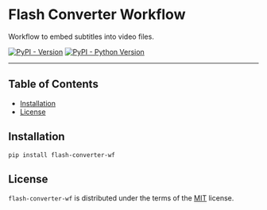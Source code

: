 # Flash Converter Workflow

Workflow to embed subtitles into video files.

[![PyPI - Version](https://img.shields.io/pypi/v/flash-converter-wf.svg)](https://pypi.org/project/flash-converter-wf)
[![PyPI - Python Version](https://img.shields.io/pypi/pyversions/flash-converter-wf.svg)](https://pypi.org/project/flash-converter-wf)

-----

## Table of Contents

- [Installation](#installation)
- [License](#license)

## Installation

```console
pip install flash-converter-wf
```

## License

`flash-converter-wf` is distributed under the terms of the [MIT](https://spdx.org/licenses/MIT.html) license.
